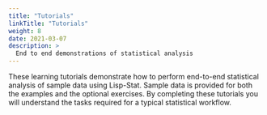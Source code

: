```yaml
---
title: "Tutorials"
linkTitle: "Tutorials"
weight: 8
date: 2021-03-07
description: >
  End to end demonstrations of statistical analysis
---
```


These learning tutorials demonstrate how to perform end-to-end
statistical analysis of sample data using Lisp-Stat.  Sample data is
provided for both the examples and the optional exercises.  By
completing these tutorials you will understand the tasks required for
a typical statistical workflow.
